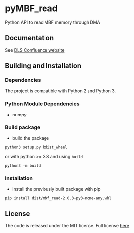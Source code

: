# pyMBF_read

Python API to read MBF memory through DMA

## Documentation

See [DLS Confluence website](https://diamondlightsource.atlassian.net/wiki/spaces/DIAGTECHWEB/pages/851977/Direct+Memory+Access+API)

## Building and Installation

### Dependencies

The project is compatible with Python 2 and Python 3.

### Python Module Dependencies

* numpy

### Build package

* build the package
```
python3 setup.py bdist_wheel
```

or with python >= 3.8 and using `build`

```
python3 -m build
```

### Installation

* install the previously built package with pip
```
pip install dist/mbf_read-2.0.3-py3-none-any.whl
```

## License

The code is released under the MIT license. Full license [here](LICENSE)
